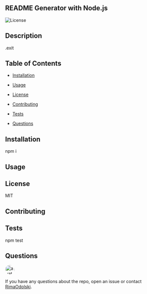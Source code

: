 
 ##  README Generator with Node.js
 ![License](https://img.shields.io/badge/License-MIT-yellow.svg)


 ## Description
  .exit 
 
 ## Table of Contents 
 
 
 * [Installation](#installation)
 
 * [Usage](#usage)
 
 * [License](#license)
 
 * [Contributing](#contributing)
 
 * [Tests](#tests)
 
 * [Questions](#questions)
 
 ## Installation
 npm i
 
 ## Usage
 
 
 
 ## License
 MIT
 ## Contributing
 
 
 
 ## Tests
 npm test
 
 
 ## Questions
 
 <img src="https://avatars0.githubusercontent.com/u/58153124?v=4" alt="avatar" style="border-radius: 16px" width="30" />
 
 If you have any questions about the repo, open an issue or contact [RimaOdolski](https://github.com/RimaOdolski).
 